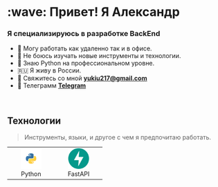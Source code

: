 <h1 align="left" id="macropower-title">:wave: Привет! Я Александр</h1>
<h3 align="left">Я специализируюсь в разработке BackEnd</h3>

- :office: Могу работать как удаленно так и в офисе.
- :toolbox: Не боюсь изучать новые инструменты и технологии.
- :brain: Знаю Python на профессиональном уровне.
- :ru: Я живу в России.
- :e-mail: Свяжитесь со мной **yukiu217@gmail.com**
- :iphone: Телеграмм **[Telegram]**

<br>

<h2 align="left" id="macropower-tech">Технологии</h2>

> Инструменты, языки, и другое с чем я предпочитаю работать.

<table>
  <tr>
    <td align="center" width="96">
      <a href="#macropower-tech">
        <img src="./img/python-icon.svg" width="48" height="48" alt="Python" />
      </a>
      <br>Python
    </td>
    <td align="center" width="96">
      <a href="#macropower-tech">
        <img src="./img/fastapi-1.svg" width="48" height="48" alt="Python" />
      </a>
      <br>FastAPI
    </td>
  </tr>
</table>

<!-- links -->
[Telegram]: https://t.me/alex_pavlov_1998 "My telegram"